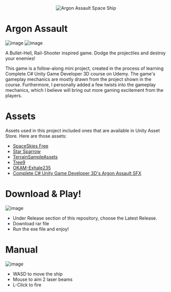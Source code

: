 <div align="center">
	<img src="https://github.com/user-attachments/assets/fdc305d2-227e-4939-b048-7ac82b434a50" alt="Argon Assault Space Ship">
</div>

# Argon Assault
![image](https://github.com/user-attachments/assets/96ff2e95-9201-4ac4-a3c5-003d2d4a3f07)
![image](https://github.com/user-attachments/assets/8fc0be36-723f-4d54-b8e3-21847b3ae82d)

A Bullet-Hell, Rail-Shooter inspired game. Dodge the projectiles and destroy your enemies!

This game is a follow-along mini project, created in the process of learning Complete C# Unity Game Developer 3D course on Udemy. The game's gameplay mechanics are mostly drawn from the project shown in the course. Furthermore, I personally added a few twists into the gameplay mechanics, which I believe will bring out more gaming excitement from the players.

# Assets
Assets used in this project included ones that are available in Unity Asset Store. Here are those assets:
- [SpaceSkies Free](https://assetstore.unity.com/packages/2d/textures-materials/sky/spaceskies-free-80503)
- [Star Sparrow](https://assetstore.unity.com/packages/3d/vehicles/space/star-sparrow-modular-spaceship-73167)
- [TerrainSampleAssets](https://assetstore.unity.com/packages/3d/environments/landscapes/terrain-sample-asset-pack-145808)
- [Tree9](https://assetstore.unity.com/packages/3d/vegetation/trees/realistic-tree-9-rainbow-tree-54622)
- [OKAM-Exhale235](https://freemusicarchive.org/search?adv=1&quicksearch=Exhale235&&)
- [Complete C# Unity Game Developer 3D's Argon Assault SFX]()

# Download & Play!
![image](https://github.com/user-attachments/assets/47f47375-0c85-41a6-8cbb-da0248bd5368)

- Under Release section of this repository, choose the Latest Release.
- Download rar file
- Run the exe file and enjoy!
  
# Manual
![image](https://github.com/user-attachments/assets/875cf802-827a-418c-b06a-d808356993c6)

- WASD to move the ship
- Mouse to aim 2 laser beams
- L-Click to fire
